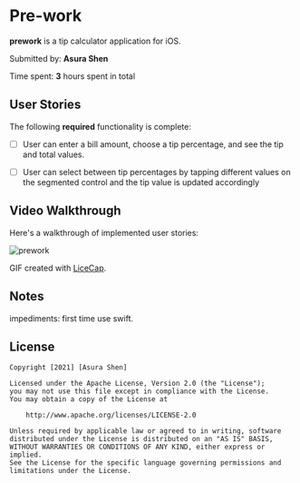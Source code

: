 # Pre-work 
**prework** is a tip calculator application for iOS.

Submitted by: **Asura Shen**

Time spent: **3** hours spent in total

## User Stories

The following **required** functionality is complete:

* [ ] User can enter a bill amount, choose a tip percentage, and see the tip and total values.
* [ ] User can select between tip percentages by tapping different values on the segmented control and the tip value is updated accordingly


## Video Walkthrough

Here's a walkthrough of implemented user stories:

 ![prework](https://user-images.githubusercontent.com/39765452/107138585-35739700-6950-11eb-999a-1f3a1755de3f.gif)  

GIF created with [LiceCap](http://www.cockos.com/licecap/).

## Notes

impediments: first time use swift.

## License

    Copyright [2021] [Asura Shen]

    Licensed under the Apache License, Version 2.0 (the "License");
    you may not use this file except in compliance with the License.
    You may obtain a copy of the License at

        http://www.apache.org/licenses/LICENSE-2.0

    Unless required by applicable law or agreed to in writing, software
    distributed under the License is distributed on an "AS IS" BASIS,
    WITHOUT WARRANTIES OR CONDITIONS OF ANY KIND, either express or implied.
    See the License for the specific language governing permissions and
    limitations under the License.

